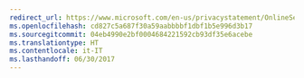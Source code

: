```yaml
---
redirect_url: https://www.microsoft.com/en-us/privacystatement/OnlineServices/Default.aspx
ms.openlocfilehash: cd827c5a687f30a59aabbbbf1dbf1b5e996d3b17
ms.sourcegitcommit: 04eb4990e2bf0004684221592cb93df35e6acebe
ms.translationtype: HT
ms.contentlocale: it-IT
ms.lasthandoff: 06/30/2017
---
```


